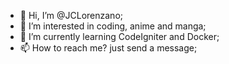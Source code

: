 - 👋 Hi, I’m @JCLorenzano;
- 👀 I’m interested in coding, anime and manga;
- 🌱 I’m currently learning CodeIgniter and Docker;
- 📫 How to reach me? just send a message;

<!---
JCLorenzano/JCLorenzano is a ✨ special ✨ repository because its `README.md` (this file) appears on your GitHub profile.
You can click the Preview link to take a look at your changes.
--->
